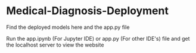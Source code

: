 # Medical-Diagnosis-Deployment

Find the deployed models here and the app.py file

Run the app.ipynb (For Jupyter IDE) or app.py (For other IDE's) file and get the localhost server to view the website
